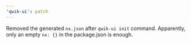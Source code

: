 ```yaml
---
'qwik-ui': patch
---
```


Removed the generated `nx.json` after `qwik-ui init` command.
Apparently, only an empty `nx: {}` in the package.json is enough.
